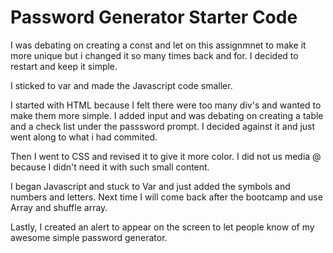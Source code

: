 # Password Generator Starter Code
I was debating on creating a const and let on this assignmnet to make it more unique but i changed it so many times back and for. I decided to restart and keep it simple. 

I sticked to var and made the Javascript code smaller. 

I started with HTML because I felt there were too many div's and wanted to make them more simple. I added input and was debating on creating a table and a check list under the passsword prompt. I decided against it and just went along to what i had commited.

Then I went to CSS and revised it to give it more color. I did not us media @ because I didn't need it with such small content.

I began Javascript and stuck to Var and just added the symbols and numbers and letters. Next time I will come back after the bootcamp and use Array and shuffle array.

 Lastly, I created an alert to appear on the screen to let people know of my awesome simple password generator.